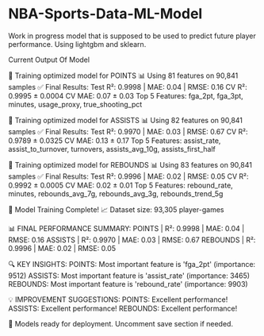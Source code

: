 ﻿# NBA-Sports-Data-ML-Model

Work in progress model that is supposed to be used to predict future player performance. Using lightgbm and sklearn. 

Current Output Of Model

🚀 Training optimized model for POINTS
   📊 Using 81 features on 90,841 samples
   ✅ Final Results:
      Test R²: 0.9998 | MAE: 0.04 | RMSE: 0.16
      CV R²: 0.9995 ± 0.0004
      CV MAE: 0.07 ± 0.03
      Top 5 Features: fga_2pt, fga_3pt, minutes, usage_proxy, true_shooting_pct

🚀 Training optimized model for ASSISTS
   📊 Using 82 features on 90,841 samples
   ✅ Final Results:
      Test R²: 0.9970 | MAE: 0.03 | RMSE: 0.67
      CV R²: 0.9789 ± 0.0325
      CV MAE: 0.13 ± 0.17
      Top 5 Features: assist_rate, assist_to_turnover, turnovers, assists_avg_10g, assists_first_half

🚀 Training optimized model for REBOUNDS
   📊 Using 83 features on 90,841 samples
   ✅ Final Results:
      Test R²: 0.9996 | MAE: 0.02 | RMSE: 0.05
      CV R²: 0.9992 ± 0.0005
      CV MAE: 0.02 ± 0.01
      Top 5 Features: rebound_rate, minutes, rebounds_avg_7g, rebounds_avg_3g, rebounds_trend_5g

🎯 Model Training Complete!
📈 Dataset size: 93,305 player-games

📊 FINAL PERFORMANCE SUMMARY:
   POINTS   | R²: 0.9998 | MAE: 0.04 | RMSE: 0.16
   ASSISTS  | R²: 0.9970 | MAE: 0.03 | RMSE: 0.67
   REBOUNDS | R²: 0.9996 | MAE: 0.02 | RMSE: 0.05

🔍 KEY INSIGHTS:
   POINTS: Most important feature is 'fga_2pt' (importance: 9512)
   ASSISTS: Most important feature is 'assist_rate' (importance: 3465)
   REBOUNDS: Most important feature is 'rebound_rate' (importance: 9903)

💡 IMPROVEMENT SUGGESTIONS:
   POINTS: Excellent performance!
   ASSISTS: Excellent performance!
   REBOUNDS: Excellent performance!

💾 Models ready for deployment. Uncomment save section if needed.

